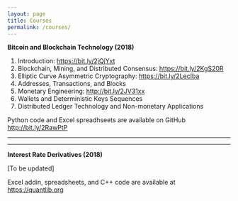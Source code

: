 ```yaml
---
layout: page
title: Courses
permalink: /courses/
---
```


**Bitcoin and Blockchain Technology (2018)**

1. Introduction: <https://bit.ly/2jQjYxt>
2. Blockchain, Mining, and Distributed Consensus: <https://bit.ly/2KgS20R>
3. Elliptic Curve Asymmetric Cryptography: <https://bit.ly/2LecIba>
4. Addresses, Transactions, and Blocks
5. Monetary Engineering: <http://bit.ly/2JV31xx>
6. Wallets and Deterministic Keys Sequences
7. Distributed Ledger Technology and Non-monetary Applications

Python code and Excel spreadhseets are available on GitHub <http://bit.ly/2RawPtP>

---

---

**Interest Rate Derivatives (2018)**

[To be updated]

Excel addin, spreadsheets, and C++ code are available at <https://quantlib.org>
